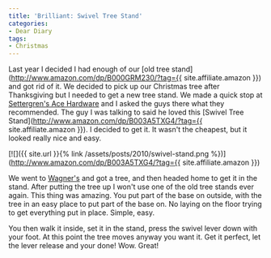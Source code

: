 ```yaml
---
title: 'Brilliant: Swivel Tree Stand'
categories:
- Dear Diary
tags:
- Christmas
---
```


Last year I decided I had enough of our [old tree stand](http://www.amazon.com/dp/B000GRM230/?tag={{ site.affiliate.amazon }}) and got rid of it. We decided to pick up our Christmas tree after Thanksgiving but I needed to get a new tree stand.
We made a quick stop at [Settergren's Ace Hardware](http://www.settergrenacehardware.com/) and I asked the guys there what they recommended. The guy I was talking to said he loved this [Swivel Tree Stand](http://www.amazon.com/dp/B003A5TXG4/?tag={{ site.affiliate.amazon }}). I decided to get it. It wasn't the cheapest, but it looked really nice and easy.

[![]({{ site.url }}{% link /assets/posts/2010/swivel-stand.png %})](http://www.amazon.com/dp/B003A5TXG4/?tag={{ site.affiliate.amazon }})

We went to [Wagner's](http://www.wagnergreenhouses.com/) and got a tree, and then headed home to get it in the stand. After putting the tree up I won't use one of the old tree stands ever again. This thing was amazing. You put part of the base on outside, with the tree in an easy place to put part of the base on. No laying on the floor trying to get everything put in place. Simple, easy.

You then walk it inside, set it in the stand, press the swivel lever down with your foot. At this point the tree moves anyway you want it. Get it perfect, let the lever release and your done! Wow. Great!
